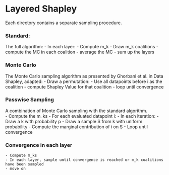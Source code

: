 # Layered Shapley

Each directory contains a separate sampling procedure.

### Standard:
The full algorithm:
    - In each layer:
        - Compute m_k
        - Draw m_k coalitions
        - compute the MC in each coalition
        - average the MC
    - sum up the layers

### Monte Carlo
The Monte Carlo sampling algorithm as presented by Ghorbani et al. in Data Shapley, adapted:
    - Draw a permutation:
        - Use all datapoints before i as the coalition
        - compute Shapley Value for that coalition
        - loop until convergence

### Passwise Sampling
A combination of Monte Carlo sampling with the standard algorithm.  
    - Compute the m_ks
    - For each evaluated datapoint i:
        - In each iteration:
            - Draw a k with probability p
            - Draw a sample S from k with uniform probability
            - Compute the marginal contribution of i on S
            - Loop until convergence

### Convergence in each layer
    - Compute m_ks
    - In each layer, sample until convergence is reached or m_k coalitions have been sampled
    - move on
